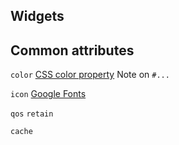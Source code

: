 
## Widgets

## Common attributes
`color` [CSS color property](https://developer.mozilla.org/en-US/docs/Web/CSS/color)
Note on `#...`

`icon`  [Google Fonts](https://fonts.google.com/icons?selected=Material+Icons)

`qos`
`retain`


`cache` 



